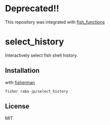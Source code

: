 # Deprecated!!
This repository was integrated with [fish_functions](https://github.com/raba-jp/fish_functions)

# select_history
Interactively select fish shell history.

## Installation
with [fisherman](https://github.com/fisherman/fisherman)

```
fisher raba-jp/select_history
```

## License
MIT

